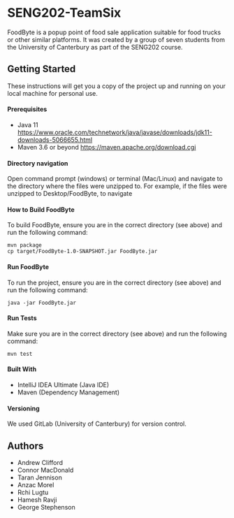 # SENG202-TeamSix
FoodByte is a popup point of food sale application suitable for food trucks or other similar platforms. It was created by a group of seven students from the University of Canterbury as part of the SENG202 course.

## Getting Started
These instructions will get you a copy of the project up and running on your local machine for personal use.

#### Prerequisites
- Java 11 https://www.oracle.com/technetwork/java/javase/downloads/jdk11-downloads-5066655.html
- Maven 3.6 or beyond https://maven.apache.org/download.cgi

#### Directory navigation
Open command prompt (windows) or terminal (Mac/Linux) and navigate to the directory where the files were unzipped to.
For example, if the files were unzipped to Desktop/FoodByte, to navigate

#### How to Build FoodByte
To build FoodByte, ensure you are in the correct directory (see above) and run the following command:
<pre><code>mvn package</code>
<code>cp target/FoodByte-1.0-SNAPSHOT.jar FoodByte.jar</code></pre>

#### Run FoodByte
To run the project, ensure you are in the correct directory (see above) and run the following command:
<pre><code>java -jar FoodByte.jar</code></pre>

#### Run Tests
Make sure you are in the correct directory (see above) and run the following command:
<pre><code>mvn test</code></pre>

#### Built With
- IntelliJ IDEA Ultimate (Java IDE)
- Maven (Dependency Management)

#### Versioning
We used GitLab (University of Canterbury) for version control.

## Authors
- Andrew Clifford
- Connor MacDonald
- Taran Jennison
- Anzac Morel
- Rchi Lugtu
- Hamesh Ravji
- George Stephenson